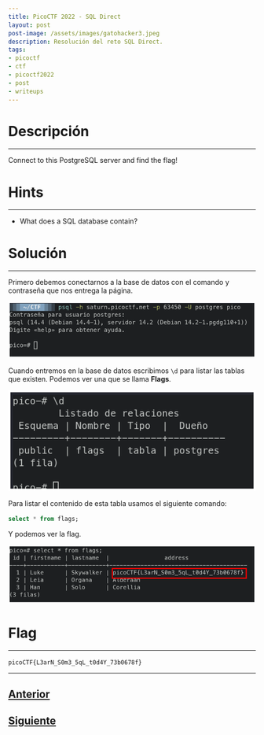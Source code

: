 ```yaml
---
title: PicoCTF 2022 - SQL Direct 
layout: post
post-image: /assets/images/gatohacker3.jpeg 
description: Resolución del reto SQL Direct. 
tags:
- picoctf
- ctf
- picoctf2022
- post
- writeups
---
```

# Descripción
---

Connect to this PostgreSQL server and find the flag!


# Hints
---

- What does a SQL database contain?


# Solución
---

Primero debemos conectarnos a la base de datos con el comando y contraseña que nos entrega la página.

![](/assets/images/images-picoctf-2022/sql-direct-1.png)

Cuando entremos en la base de datos escribimos `\d` para listar las tablas que existen. Podemos ver una que se llama **Flags**.

![](/assets/images/images-picoctf-2022/sql-direct-2.png)

Para listar el contenido de esta tabla usamos el siguiente comando:

```sql
select * from flags;
```

Y podemos ver la flag.

![](/assets/images/images-picoctf-2022/sql-direct-3.png)


# Flag
---

`picoCTF{L3arN_S0m3_5qL_t0d4Y_73b0678f}`

---

## [Anterior](/blog/Secrets)
## [Siguiente](/blog/SQLiLite)